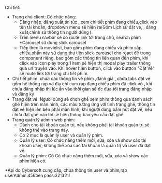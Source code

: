 
Chi tiết:
- Trang chủ client: Có chức năng:
	+ Đăng nhập, đăng xuất,tin tức , xem chi tiết phim đang chiếu,click vào tên tài khoản, dropdown menu sẽ hiện ra(Gồm Lịch sử đặt vé, , đăng xuất,chỉnh sử thông tin người dùng ).
	+ Trên menu navbar sẽ có route link tới trang chủ, search phim
        +Carousel sử dụng slick carousel
	+ Tiếp theo là movielist, bao gồm phim đang chiếu và phim sắp chiếu,phần này sử dụng thư tiện slick-carousel cho react để trong component riêng, bao gồm các thông tin liên quan đến phim, khi click vào icon play trong 1 item sẽ hiện thị modal play trailer thông qua url truyền vào. Khi hover hiện button, click vào buttton "Đặt Vé" sẽ route link tới trang chi tiết phim.
- Chi tiết phim: chứa các thông tin về phim ,đánh giá , chứa tabs đặt vé gồm hệ thống rap và địa chỉ cụm rạp đang chiếu phim đã click vô , khi chưa đăng nhập thì lúc ấn vào thời gian sẽ đc đưa tới trang đăng nhập và đăng ký
- Trang đặt vé: Người dùng sẽ chọn ghế xem phim thông qua danh sách ghế hiện trên màn hình, các màu tương ứng với tình trạng ghế, thông tin đặt vé hiện lên bên phải màn hình, khi người dùng bấm nút đặt vé, nếu chưa đặt ghế nào thì sẽ hiện thông báo yêu cầu đặt ghế
- Trang quản lý admin web phim:
	+ Dành cho tài khoản quản trị, nếu không phải tài khoản quản trị sẽ không thể vào trang này.
	+ Có 2 mục là quản lý user và quản lý phim.
	+ Quản lý user: Có chức năng thêm mới, sửa, xóa và show các tài khoản user, không thể xóa các tài khoản là quản trị và user đã đặt vé.
	+ Quản lý phim: Có Có chức năng thêm mới, sửa, xóa và show các phim hiện có.

*Api do Cybersoft cung cấp, chứa thông tin user và phim,rạp
userAdmin:456tien
pass:3213211
